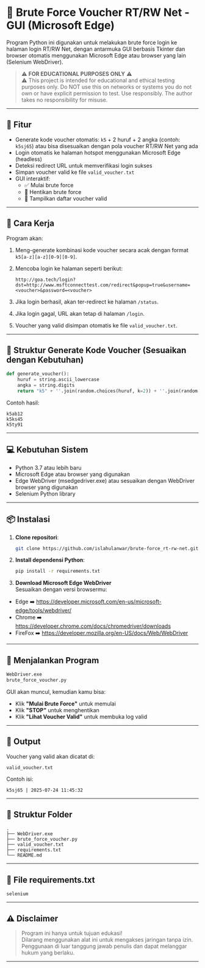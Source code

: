 # 🔐 Brute Force Voucher RT/RW Net - GUI (Microsoft Edge)

Program Python ini digunakan untuk melakukan brute force login ke halaman login RT/RW Net, dengan antarmuka GUI berbasis Tkinter dan browser otomatis menggunakan Microsoft Edge atau browser yang lain (Selenium WebDriver).

> ⚠️ **FOR EDUCATIONAL PURPOSES ONLY** ⚠️  
> ⚠️ This project is intended for educational and ethical testing purposes only.
>  Do NOT use this on networks or systems you do not own or have explicit permission to test.
>  Use responsibly. The author takes no responsibility for misuse.

---

## 🎯 Fitur

- Generate kode voucher otomatis: `k5` + 2 huruf + 2 angka (contoh: `k5sj65`) atau bisa disesuaikan dengan pola voucher RT/RW Net yang ada
- Login otomatis ke halaman hotspot menggunakan Microsoft Edge (headless)
- Deteksi redirect URL untuk memverifikasi login sukses
- Simpan voucher valid ke file `valid_voucher.txt`
- GUI interaktif:
  - ✅ Mulai brute force
  - 🛑 Hentikan brute force
  - 📄 Tampilkan daftar voucher valid

---

## 🧠 Cara Kerja

Program akan:

1. Meng-generate kombinasi kode voucher secara acak dengan format `k5[a-z][a-z][0-9][0-9]`.
2. Mencoba login ke halaman seperti berikut:

   ```
   http://goa.tech/login?dst=http://www.msftconnecttest.com/redirect&popup=true&username=<voucher>&password=<voucher>
   ```

3. Jika login berhasil, akan ter-redirect ke halaman `/status`.
4. Jika login gagal, URL akan tetap di halaman `/login`.
5. Voucher yang valid disimpan otomatis ke file `valid_voucher.txt`.

---

## 🧩 Struktur Generate Kode Voucher (Sesuaikan dengan Kebutuhan)

```python
def generate_voucher():
    huruf = string.ascii_lowercase
    angka = string.digits
    return "k5" + ''.join(random.choices(huruf, k=2)) + ''.join(random.choices(angka, k=2))
```

Contoh hasil:
```
k5ab12
k5ks45
k5ty91
```

---

## 💻 Kebutuhan Sistem

- Python 3.7 atau lebih baru
- Microsoft Edge atau browser yang digunakan 
- Edge WebDriver (msedgedriver.exe) atau sesuaikan dengan WebDriver browser yang digunakan
- Selenium Python library

---

## 📦 Instalasi

1. **Clone repositori**:

   ```bash
   git clone https://github.com/islahulanwar/brute-force_rt-rw-net.git
   ```

2. **Install dependensi Python**:

   ```bash
   pip install -r requirements.txt
   ```

3. **Download Microsoft Edge WebDriver**  
   Sesuaikan dengan versi browsermu:
- Edge ➡️ https://developer.microsoft.com/en-us/microsoft-edge/tools/webdriver/
- Chrome ➡️ https://developer.chrome.com/docs/chromedriver/downloads
- FireFox ➡️ https://developer.mozilla.org/en-US/docs/Web/WebDriver

---

## 🚀 Menjalankan Program

```bash
WebDriver.exe
brute_force_voucher.py
```

GUI akan muncul, kemudian kamu bisa:

- Klik **"Mulai Brute Force"** untuk memulai
- Klik **"STOP"** untuk menghentikan
- Klik **"Lihat Voucher Valid"** untuk membuka log valid

---

## 📁 Output

Voucher yang valid akan dicatat di:

```
valid_voucher.txt
```

Contoh isi:

```
k5sj65 | 2025-07-24 11:45:32
```

---

## 📂 Struktur Folder

```
.
├── WebDriver.exe
├── brute_force_voucher.py
├── valid_voucher.txt
├── requirements.txt
└── README.md
```

---

## 🧾 File requirements.txt

```text
selenium
```

---

## ⚠️ Disclaimer

> Program ini hanya untuk tujuan edukasi!  
> Dilarang menggunakan alat ini untuk mengakses jaringan tanpa izin.  
> Penggunaan di luar tanggung jawab penulis dan dapat melanggar hukum yang berlaku.

---
